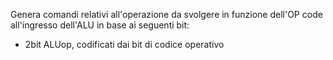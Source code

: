 Genera comandi relativi all'operazione da svolgere in funzione dell'OP code all'ingresso dell'ALU in base ai seguenti bit:

- 2bit ALUop, codificati dai bit di codice operativo